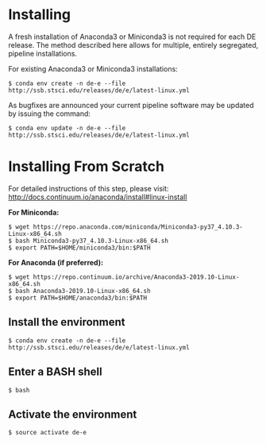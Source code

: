 # Installing

A fresh installation of Anaconda3 or Miniconda3 is not required for each DE release. The method described here allows for multiple, entirely segregated, pipeline installations.

For existing Anaconda3 or Miniconda3 installations:

```
$ conda env create -n de-e --file http://ssb.stsci.edu/releases/de/e/latest-linux.yml
```

As bugfixes are announced your current pipeline software may be updated by issuing the command:

```
$ conda env update -n de-e --file http://ssb.stsci.edu/releases/de/e/latest-linux.yml
```

# Installing From Scratch

For detailed instructions of this step, please visit: http://docs.continuum.io/anaconda/install#linux-install

**For Miniconda:**

```
$ wget https://repo.anaconda.com/miniconda/Miniconda3-py37_4.10.3-Linux-x86_64.sh
$ bash Miniconda3-py37_4.10.3-Linux-x86_64.sh
$ export PATH=$HOME/miniconda3/bin:$PATH
```

**For Anaconda (if preferred):**

```
$ wget https://repo.continuum.io/archive/Anaconda3-2019.10-Linux-x86_64.sh
$ bash Anaconda3-2019.10-Linux-x86_64.sh
$ export PATH=$HOME/anaconda3/bin:$PATH
```

## Install the environment

```
$ conda env create -n de-e --file http://ssb.stsci.edu/releases/de/e/latest-linux.yml
```

## Enter a BASH shell

```
$ bash
```

## Activate the environment

```
$ source activate de-e
```

